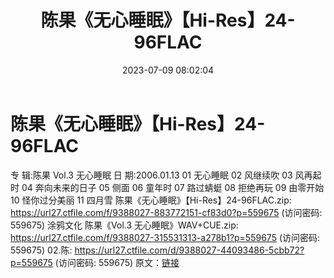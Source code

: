 ﻿---
title: 陈果《无心睡眠》【Hi-Res】24-96FLAC
date: 2023-07-09 08:02:04
categories: APE、FLAC、MP3
tags: 华语中文
---
# 陈果《无心睡眠》【Hi-Res】24-96FLAC

专 辑:陈果 Vol.3 无心睡眠
日 期:2006.01.13
01 无心睡眠
02 风继续吹
03 风再起时
04 奔向未来的日子
05 侧面
06 童年时
07 路过蜻蜓
08 拒绝再玩
09 由零开始
10 怪你过分美丽
11 四月雪
陈果《无心睡眠》【Hi-Res】24-96FLAC.zip: https://url27.ctfile.com/f/9388027-883772151-cf83d0?p=559675
(访问密码: 559675)
涂鸦文化 陈果《Vol.3 无心睡眠》WAV+CUE.zip: https://url27.ctfile.com/f/9388027-315531313-a278b1?p=559675
(访问密码: 559675)
02.陈: https://url27.ctfile.com/d/9388027-44093486-5cbb72?p=559675
(访问密码: 559675)
原文：[链接](https://blog.sina.com.cn/s/blog_1647c7e76010312mt.html)